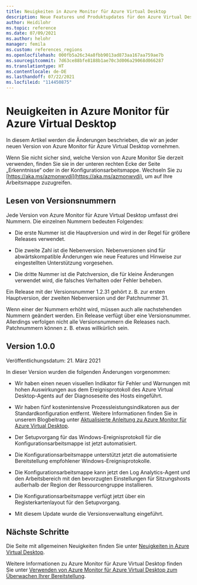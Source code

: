 ```yaml
---
title: Neuigkeiten in Azure Monitor für Azure Virtual Desktop
description: Neue Features und Produktupdates für den Azure Virtual Desktop-Agent.
author: Heidilohr
ms.topic: reference
ms.date: 07/09/2021
ms.author: helohr
manager: femila
ms.custom: references_regions
ms.openlocfilehash: 000fb5a26c34a8fbb9013ad873aa167aa759ae7b
ms.sourcegitcommit: 7d63ce88bfe8188b1ae70c3d006a29068d066287
ms.translationtype: HT
ms.contentlocale: de-DE
ms.lasthandoff: 07/22/2021
ms.locfileid: "114450875"
---
```

# <a name="whats-new-in-azure-monitor-for-azure-virtual-desktop"></a>Neuigkeiten in Azure Monitor für Azure Virtual Desktop

In diesem Artikel werden die Änderungen beschrieben, die wir an jeder neuen Version von Azure Monitor für Azure Virtual Desktop vornehmen.

Wenn Sie nicht sicher sind, welche Version von Azure Monitor Sie derzeit verwenden, finden Sie sie in der unteren rechten Ecke der Seite „Erkenntnisse“ oder in der Konfigurationsarbeitsmappe. Wechseln Sie zu [https://aka.ms/azmonwvdi](https://aka.ms/azmonwvdi), um auf Ihre Arbeitsmappe zuzugreifen.

## <a name="how-to-read-version-numbers"></a>Lesen von Versionsnummern

Jede Version von Azure Monitor für Azure Virtual Desktop umfasst drei Nummern. Die einzelnen Nummern bedeuten Folgendes:

- Die erste Nummer ist die Hauptversion und wird in der Regel für größere Releases verwendet.

- Die zweite Zahl ist die Nebenversion. Nebenversionen sind für abwärtskompatible Änderungen wie neue Features und Hinweise zur eingestellten Unterstützung vorgesehen.

- Die dritte Nummer ist die Patchversion, die für kleine Änderungen verwendet wird, die falsches Verhalten oder Fehler beheben.

Ein Release mit der Versionsnummer 1.2.31 gehört z. B. zur ersten Hauptversion, der zweiten Nebenversion und der Patchnummer 31.

Wenn einer der Nummern erhöht wird, müssen auch alle nachstehenden Nummern geändert werden. Ein Release verfügt über eine Versionsnummer. Allerdings verfolgen nicht alle Versionsnummern die Releases nach. Patchnummern können z. B. etwas willkürlich sein.

## <a name="version-100"></a>Version 1.0.0

Veröffentlichungsdatum: 21. März 2021

In dieser Version wurden die folgenden Änderungen vorgenommen:

- Wir haben einen neuen visuellen Indikator für Fehler und Warnungen mit hohen Auswirkungen aus dem Ereignisprotokoll des Azure Virtual Desktop-Agents auf der Diagnoseseite des Hosts eingeführt.

- Wir haben fünf kostenintensive Prozessleistungsindikatoren aus der Standardkonfiguration entfernt. Weitere Informationen finden Sie in unserem Blogbeitrag unter [Aktualisierte Anleitung zu Azure Monitor für Azure Virtual Desktop](https://techcommunity.microsoft.com/t5/windows-virtual-desktop/updated-guidance-on-azure-monitor-for-wvd/m-p/2236173).

- Der Setupvorgang für das Windows-Ereignisprotokoll für die Konfigurationsarbeitsmappe ist jetzt automatisiert.

- Die Konfigurationsarbeitsmappe unterstützt jetzt die automatisierte Bereitstellung empfohlener Windows-Ereignisprotokolle.

- Die Konfigurationsarbeitsmappe kann jetzt den Log Analytics-Agent und den Arbeitsbereich mit den bevorzugten Einstellungen für Sitzungshosts außerhalb der Region der Ressourcengruppe installieren.

- Die Konfigurationsarbeitsmappe verfügt jetzt über ein Registerkartenlayout für den Setupvorgang.

- Mit diesem Update wurde die Versionsverwaltung eingeführt.

## <a name="next-steps"></a>Nächste Schritte

Die Seite mit allgemeinen Neuigkeiten finden Sie unter [Neuigkeiten in Azure Virtual Desktop](whats-new.md).

Weitere Informationen zu Azure Monitor für Azure Virtual Desktop finden Sie unter [Verwenden von Azure Monitor für Azure Virtual Desktop zum Überwachen Ihrer Bereitstellung](azure-monitor.md).
